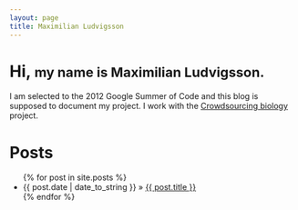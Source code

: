 ```yaml
---
layout: page
title: Maximilian Ludvigsson
---
```

# Hi, <small>my name is Maximilian Ludvigsson.</small> 

I am selected to the 2012 Google Summer of Code and this blog is supposed to
document my project. I work with the [Crowdsourcing biology](http://sulab.org/research/crowdbio/)
project.
    
# Posts

<ul class="posts">
  {% for post in site.posts %}
    <li><span>{{ post.date | date_to_string }}</span> &raquo; 
    <a href="{{ post.url }}">{{ post.title }}</a></li>
  {% endfor %}
</ul>
